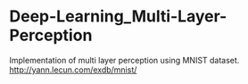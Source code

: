 # Deep-Learning_Multi-Layer-Perception
Implementation of multi layer perception using MNIST dataset.
http://yann.lecun.com/exdb/mnist/

